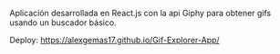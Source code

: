 Aplicación desarrollada en React.js con la api Giphy para obtener gifs usando un buscador básico. 

Deploy:
https://alexgemas17.github.io/Gif-Explorer-App/

